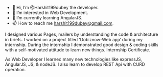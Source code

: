- 👋 Hi, I’m @Harshit199dubey the developer.
- 👀 I’m interested in Web Development.
- 🌱 I’m currently learning AngularJS.
- 📫 How to reach me harshit199dubey@gmail.com.

I designed various Pages, mailers by understanding the code & architecture in briefs. I worked on a project titled ‘Dobiznow-Web app’ during my internship. During the internship I demonstrated good design & coding skills with a self-motivated attitude to learn new things. Internship Certificate.

As Web Developer I learned many new technologies like expressJS, AngularJS, JS, & nodeJS. I also learn to develop REST Api with CURD operation.

